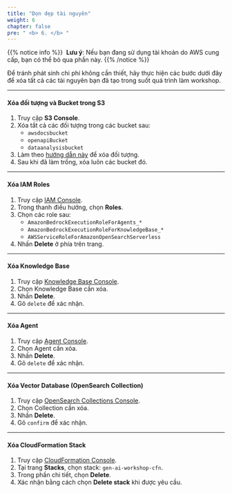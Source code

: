```yaml
---
title: "Dọn dẹp tài nguyên"
weight: 6
chapter: false
pre: " <b> 6. </b> "
---
```


{{% notice info %}}
 ️ **Lưu ý**: Nếu bạn đang sử dụng tài khoản do AWS cung cấp, bạn có thể bỏ qua phần này.
{{% /notice %}}

Để tránh phát sinh chi phí không cần thiết, hãy thực hiện các bước dưới đây để xóa tất cả các tài nguyên bạn đã tạo trong suốt quá trình làm workshop.

---

####  Xóa đối tượng và Bucket trong S3
1. Truy cập **S3 Console**.
2. Xóa tất cả các đối tượng trong các bucket sau:
   - `awsdocsbucket`
   - `openapiBucket`
   - `dataanalysisbucket`
3. Làm theo [hướng dẫn này](https://docs.aws.amazon.com/AmazonS3/latest/userguide/delete-objects.html) để xóa đối tượng.
4. Sau khi đã làm trống, xóa luôn các bucket đó.

---

####  Xóa IAM Roles
1. Truy cập [IAM Console](https://console.aws.amazon.com/iam/).
2. Trong thanh điều hướng, chọn **Roles**.
3. Chọn các role sau:
   - `AmazonBedrockExecutionRoleForAgents_*`
   - `AmazonBedrockExecutionRoleForKnowledgeBase_*`
   - `AWSServiceRoleForAmazonOpenSearchServerless`
4. Nhấn **Delete** ở phía trên trang.

---

####  Xóa Knowledge Base
1. Truy cập [Knowledge Base Console](https://us-west-2.console.aws.amazon.com/bedrock/home?region=us-west-2#/knowledge-bases).
2. Chọn Knowledge Base cần xóa.
3. Nhấn **Delete**.
4. Gõ `delete` để xác nhận.

---

####  Xóa Agent
1. Truy cập [Agent Console](https://us-west-2.console.aws.amazon.com/bedrock/home?region=us-west-2#/agents).
2. Chọn Agent cần xóa.
3. Nhấn **Delete**.
4. Gõ `delete` để xác nhận.

---

####  Xóa Vector Database (OpenSearch Collection)
1. Truy cập [OpenSearch Collections Console](https://us-west-2.console.aws.amazon.com/aos/home?region=us-west-2#opensearch/collections).
2. Chọn Collection cần xóa.
3. Nhấn **Delete**.
4. Gõ `confirm` để xác nhận.

---

####  Xóa CloudFormation Stack
1. Truy cập [CloudFormation Console](https://console.aws.amazon.com/cloudformation).
2. Tại trang **Stacks**, chọn stack: `gen-ai-workshop-cfn`.
3. Trong phần chi tiết, chọn **Delete**.
4. Xác nhận bằng cách chọn **Delete stack** khi được yêu cầu.

